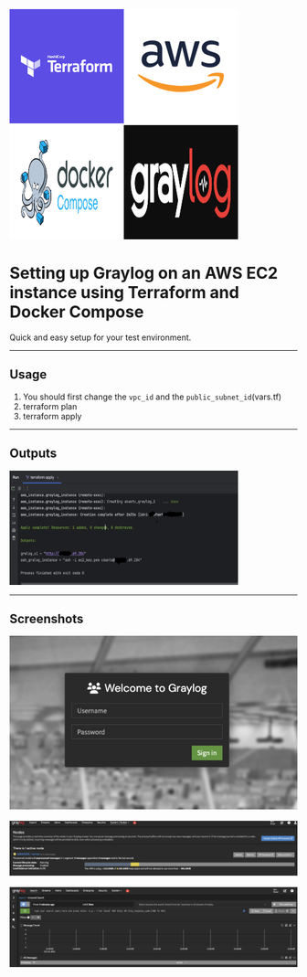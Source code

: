 <img src="./images/terraform.png" width="200" height="200"><img src="./images/aws.png" width="200" height="200"><img src="./images/dockercompose.jpeg" width="200" height="200"><img src="./images/graylog.jpeg" width="200" height="200">

# Setting up Graylog on an AWS EC2 instance using Terraform and Docker Compose

Quick and easy setup for your test environment.

---
## Usage
1. You should first change the ```vpc_id``` and the ```public_subnet_id```(vars.tf)
2. terraform plan
3. terraform apply

---
## Outputs

<img src="./images/3.png" width="400" height="200">

---

## Screenshots
<img src="./images/2.png">
<br>
<br>
<img src="./images/1.png">
<br>
<br>
<img src="./images/4.png">